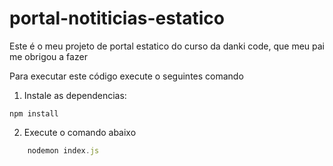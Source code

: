 # portal-notiticias-estatico

Este é o meu projeto de portal estatico do curso da danki code, que meu pai me obrigou a fazer

Para executar este código execute o seguintes comando 

1. Instale as dependencias:
```
npm install 
```

2. Execute o comando abaixo
```javascript  
    nodemon index.js
```

